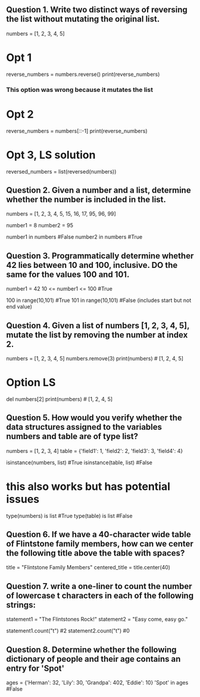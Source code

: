 ## Question 1. Write two distinct ways of reversing the list without mutating the original list.

numbers = [1, 2, 3, 4, 5]

# Opt 1
reverse_numbers = numbers.reverse()
print(reverse_numbers)
### This option was wrong because it mutates the list

# Opt 2
reverse_numbers = numbers[::-1]
print(reverse_numbers)

# Opt 3, LS solution
reversed_numbers = list(reversed(numbers))

## Question 2. Given a number and a list, determine whether the number is included in the list.

numbers = [1, 2, 3, 4, 5, 15, 16, 17, 95, 96, 99]

number1 = 8
number2 = 95

number1 in numbers #False
number2 in numbers #True

## Question 3. Programmatically determine whether 42 lies between 10 and 100, inclusive. DO the same for the values 100 and 101.

number1 = 42
10 <= number1 <= 100 #True

100 in range(10,101) #True
101 in range(10,101) #False (includes start but not end value)

## Question 4. Given a list of numbers [1, 2, 3, 4, 5], mutate the list by removing the number at index 2.

numbers = [1, 2, 3, 4, 5]
numbers.remove(3)
print(numbers) # [1, 2, 4, 5]

# Option LS
del numbers[2]
print(numbers) # [1, 2, 4, 5]

## Question 5. How would you verify whether the data structures assigned to the variables numbers and table are of type list?

numbers = [1, 2, 3, 4]
table = {'field1': 1, 'field2': 2, 'field3': 3, 'field4': 4}

isinstance(numbers, list) #True
isinstance(table, list) #False

# this also works but has potential issues
type(numbers) is list #True
type(table) is list #False

## Question 6. If we have a 40-character wide table of Flintstone family members, how can we center the following title above the table with spaces?

title = "Flintstone Family Members"
centered_title = title.center(40)

## Question 7. write a one-liner to count the number of lowercase t characters in each of the following strings:

statement1 = "The Flintstones Rock!"
statement2 = "Easy come, easy go."

statement1.count("t") #2
statement2.count("t") #0

## Question 8. Determine whether the following dictionary of people and their age contains an entry for 'Spot'

ages = {'Herman': 32, 'Lily': 30, 'Grandpa': 402, 'Eddie': 10}
'Spot' in ages #False